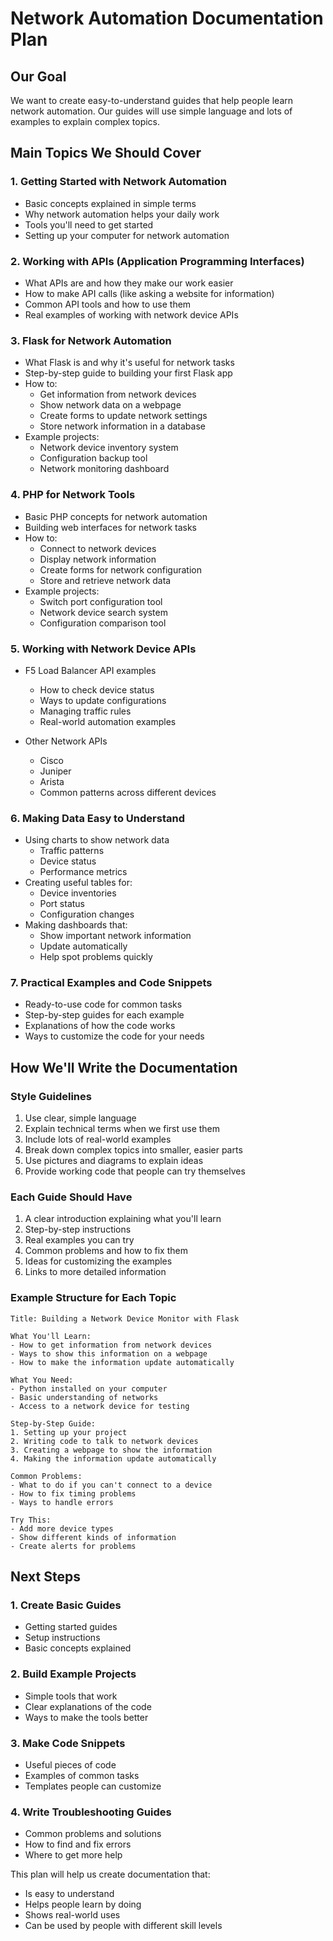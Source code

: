 # Network Automation Documentation Plan

## Our Goal
We want to create easy-to-understand guides that help people learn network automation. Our guides will use simple language and lots of examples to explain complex topics.

## Main Topics We Should Cover

### 1. Getting Started with Network Automation
- Basic concepts explained in simple terms
- Why network automation helps your daily work
- Tools you'll need to get started
- Setting up your computer for network automation

### 2. Working with APIs (Application Programming Interfaces)
- What APIs are and how they make our work easier
- How to make API calls (like asking a website for information)
- Common API tools and how to use them
- Real examples of working with network device APIs

### 3. Flask for Network Automation
- What Flask is and why it's useful for network tasks
- Step-by-step guide to building your first Flask app
- How to:
  - Get information from network devices
  - Show network data on a webpage
  - Create forms to update network settings
  - Store network information in a database
- Example projects:
  - Network device inventory system
  - Configuration backup tool
  - Network monitoring dashboard

### 4. PHP for Network Tools
- Basic PHP concepts for network automation
- Building web interfaces for network tasks
- How to:
  - Connect to network devices
  - Display network information
  - Create forms for network configuration
  - Store and retrieve network data
- Example projects:
  - Switch port configuration tool
  - Network device search system
  - Configuration comparison tool

### 5. Working with Network Device APIs
- F5 Load Balancer API examples
  - How to check device status
  - Ways to update configurations
  - Managing traffic rules
  - Real-world automation examples

- Other Network APIs
  - Cisco
  - Juniper
  - Arista
  - Common patterns across different devices

### 6. Making Data Easy to Understand
- Using charts to show network data
  - Traffic patterns
  - Device status
  - Performance metrics
- Creating useful tables for:
  - Device inventories
  - Port status
  - Configuration changes
- Making dashboards that:
  - Show important network information
  - Update automatically
  - Help spot problems quickly

### 7. Practical Examples and Code Snippets
- Ready-to-use code for common tasks
- Step-by-step guides for each example
- Explanations of how the code works
- Ways to customize the code for your needs

## How We'll Write the Documentation

### Style Guidelines
1. Use clear, simple language
2. Explain technical terms when we first use them
3. Include lots of real-world examples
4. Break down complex topics into smaller, easier parts
5. Use pictures and diagrams to explain ideas
6. Provide working code that people can try themselves

### Each Guide Should Have
1. A clear introduction explaining what you'll learn
2. Step-by-step instructions
3. Real examples you can try
4. Common problems and how to fix them
5. Ideas for customizing the examples
6. Links to more detailed information

### Example Structure for Each Topic
```
Title: Building a Network Device Monitor with Flask

What You'll Learn:
- How to get information from network devices
- Ways to show this information on a webpage
- How to make the information update automatically

What You Need:
- Python installed on your computer
- Basic understanding of networks
- Access to a network device for testing

Step-by-Step Guide:
1. Setting up your project
2. Writing code to talk to network devices
3. Creating a webpage to show the information
4. Making the information update automatically

Common Problems:
- What to do if you can't connect to a device
- How to fix timing problems
- Ways to handle errors

Try This:
- Add more device types
- Show different kinds of information
- Create alerts for problems
```

## Next Steps

### 1. Create Basic Guides
- Getting started guides
- Setup instructions
- Basic concepts explained

### 2. Build Example Projects
- Simple tools that work
- Clear explanations of the code
- Ways to make the tools better

### 3. Make Code Snippets
- Useful pieces of code
- Examples of common tasks
- Templates people can customize

### 4. Write Troubleshooting Guides
- Common problems and solutions
- How to find and fix errors
- Where to get more help

This plan will help us create documentation that:
- Is easy to understand
- Helps people learn by doing
- Shows real-world uses
- Can be used by people with different skill levels
